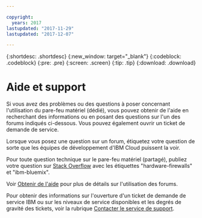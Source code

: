```yaml
---

copyright:
  years: 2017
lastupdated: "2017-11-29"
lastupdated: "2017-12-07"

---
```


{:shortdesc: .shortdesc}
{:new_window: target="_blank"}
{:codeblock: .codeblock}
{:pre: .pre}
{:screen: .screen}
{:tip: .tip}
{:download: .download}

# Aide et support

Si vous avez des problèmes ou des questions à poser concernant l'utilisation du pare-feu matériel (dédié), vous pouvez obtenir de l'aide en recherchant des informations ou en posant des questions sur l'un des forums indiqués ci-dessous. Vous pouvez également ouvrir un ticket de demande de service.

Lorsque vous posez une question sur un forum, étiquetez votre question de sorte que les équipes de développement d'IBM Cloud puissent la voir.

Pour toute question technique sur le pare-feu matériel (partagé), publiez votre question sur [Stack Overflow](https://stackoverflow.com/search?q=hardware-firewalls+ibm-bluemix) avec les étiquettes "hardware-firewalls" et "ibm-bluemix".

Voir [Obtenir de l'aide](https://console.bluemix.net/docs/support/index.html#getting-help) pour plus de détails sur l'utilisation des forums.

Pour obtenir des informations sur l'ouverture d'un ticket de demande de service IBM ou sur les niveaux de service disponibles et les degrés de gravité des tickets, voir la rubrique [Contacter le service de support](https://console.bluemix.net/docs/support/index.html#contacting-support).
